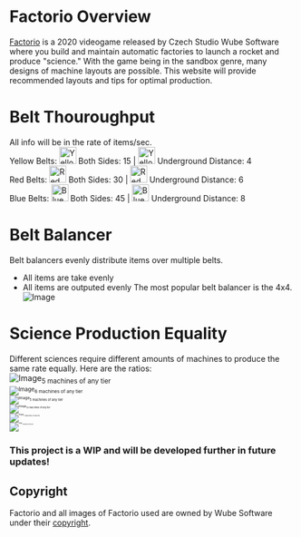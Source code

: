 # Factorio Overview
[Factorio](https://www.factorio.com/) is a 2020 videogame released by Czech Studio Wube Software where you build and maintain automatic factories to launch a rocket and produce "science." With the game being in the sandbox genre, many designs of machine layouts are possible. This website will provide recommended layouts and tips for optimal production.

# Belt Thouroughput
All info will be in the rate of items/sec.<br>
Yellow Belts: <img src="https://wiki.factorio.com/images/Transport_belt.png" alt="Yellow Belt" height="30" width="30"/> Both Sides: 15 | <img src="https://wiki.factorio.com/images/Underground_belt.png" alt="Yellow Underground Belt" height="30" width="30"/> Underground Distance: 4<br>
Red Belts: <img src="https://wiki.factorio.com/images/Fast_transport_belt.png" alt="Red Belt" height="30" width="30"/> Both Sides: 30 | <img src="https://wiki.factorio.com/images/Fast_underground_belt.png" alt="Red Underground Belt" height="30" width="30"/> Underground Distance: 6<br>
Blue Belts: <img src="https://wiki.factorio.com/images/Express_transport_belt.png" alt="Blue Belt" height="30" width="30"/> Both Sides: 45 | <img src="https://wiki.factorio.com/images/Express_underground_belt.png" alt="Blue Underground Belt" height="30" width="30"/> Underground Distance: 8<br>

# Belt Balancer
Belt balancers evenly distribute items over multiple belts.
- All items are take evenly
- All items are outputed evenly
The most popular belt balancer is the 4x4.<br>
![Image](https://factoriocheatsheet.com/assets/images/balancer-4x4.webp)

# Science Production Equality
Different sciences require different amounts of machines to produce the same rate equally. Here are the ratios:<br>
![Image](https://wiki.factorio.com/images/Automation_science_pack.png)<sub>5 machines of any tier<sub/><br>
![Image](https://wiki.factorio.com/images/Logistic_science_pack.png)<sub>6 machines of any tier<sub/><br>
![Image](https://wiki.factorio.com/images/Military_science_pack.png)<sub>5 machines of any tier<sub/><br>
![Image](https://wiki.factorio.com/images/Chemical_science_pack.png)<sub>12 machines of any tier<sub/><br>
![Image](https://wiki.factorio.com/images/Production_science_pack.png)<sub>7 machines of any tier<sub/><br>
![Image](https://wiki.factorio.com/images/Utility_science_pack.png)<sub>7 machines of any tier<sub/>

### This project is a WIP and will be developed further in future updates!

## Copyright
Factorio and all images of Factorio used are owned by Wube Software under their [copyright](https://wiki.factorio.com/Factorio:Copyrights#:~:text=Factorio%20content%20and%20materials%20are%20trademarks%20and%20copyrights,3.0%20Unported%20%28CC%20BY-NC-SA%203.0%29%20unless%20otherwise%20noted.).
